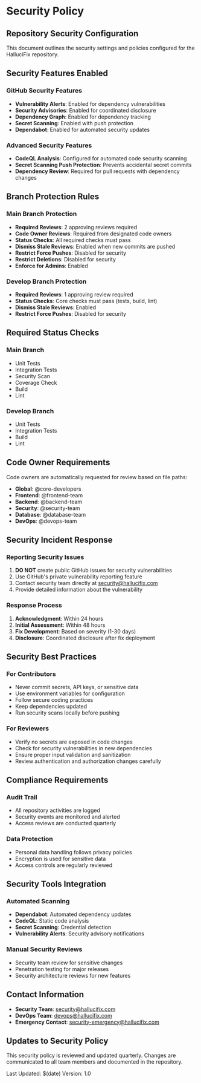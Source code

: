 # Security Policy

## Repository Security Configuration

This document outlines the security settings and policies configured for the HalluciFix repository.

## Security Features Enabled

### GitHub Security Features
- **Vulnerability Alerts**: Enabled for dependency vulnerabilities
- **Security Advisories**: Enabled for coordinated disclosure
- **Dependency Graph**: Enabled for dependency tracking
- **Secret Scanning**: Enabled with push protection
- **Dependabot**: Enabled for automated security updates

### Advanced Security Features
- **CodeQL Analysis**: Configured for automated code security scanning
- **Secret Scanning Push Protection**: Prevents accidental secret commits
- **Dependency Review**: Required for pull requests with dependency changes

## Branch Protection Rules

### Main Branch Protection
- **Required Reviews**: 2 approving reviews required
- **Code Owner Reviews**: Required from designated code owners
- **Status Checks**: All required checks must pass
- **Dismiss Stale Reviews**: Enabled when new commits are pushed
- **Restrict Force Pushes**: Disabled for security
- **Restrict Deletions**: Disabled for security
- **Enforce for Admins**: Enabled

### Develop Branch Protection
- **Required Reviews**: 1 approving review required
- **Status Checks**: Core checks must pass (tests, build, lint)
- **Dismiss Stale Reviews**: Enabled
- **Restrict Force Pushes**: Disabled for security

## Required Status Checks

### Main Branch
- Unit Tests
- Integration Tests
- Security Scan
- Coverage Check
- Build
- Lint

### Develop Branch
- Unit Tests
- Integration Tests
- Build
- Lint

## Code Owner Requirements

Code owners are automatically requested for review based on file paths:
- **Global**: @core-developers
- **Frontend**: @frontend-team
- **Backend**: @backend-team
- **Security**: @security-team
- **Database**: @database-team
- **DevOps**: @devops-team

## Security Incident Response

### Reporting Security Issues
1. **DO NOT** create public GitHub issues for security vulnerabilities
2. Use GitHub's private vulnerability reporting feature
3. Contact security team directly at security@hallucifix.com
4. Provide detailed information about the vulnerability

### Response Process
1. **Acknowledgment**: Within 24 hours
2. **Initial Assessment**: Within 48 hours
3. **Fix Development**: Based on severity (1-30 days)
4. **Disclosure**: Coordinated disclosure after fix deployment

## Security Best Practices

### For Contributors
- Never commit secrets, API keys, or sensitive data
- Use environment variables for configuration
- Follow secure coding practices
- Keep dependencies updated
- Run security scans locally before pushing

### For Reviewers
- Verify no secrets are exposed in code changes
- Check for security vulnerabilities in new dependencies
- Ensure proper input validation and sanitization
- Review authentication and authorization changes carefully

## Compliance Requirements

### Audit Trail
- All repository activities are logged
- Security events are monitored and alerted
- Access reviews are conducted quarterly

### Data Protection
- Personal data handling follows privacy policies
- Encryption is used for sensitive data
- Access controls are regularly reviewed

## Security Tools Integration

### Automated Scanning
- **Dependabot**: Automated dependency updates
- **CodeQL**: Static code analysis
- **Secret Scanning**: Credential detection
- **Vulnerability Alerts**: Security advisory notifications

### Manual Security Reviews
- Security team review for sensitive changes
- Penetration testing for major releases
- Security architecture reviews for new features

## Contact Information

- **Security Team**: security@hallucifix.com
- **DevOps Team**: devops@hallucifix.com
- **Emergency Contact**: security-emergency@hallucifix.com

## Updates to Security Policy

This security policy is reviewed and updated quarterly. Changes are communicated to all team members and documented in the repository.

Last Updated: $(date)
Version: 1.0